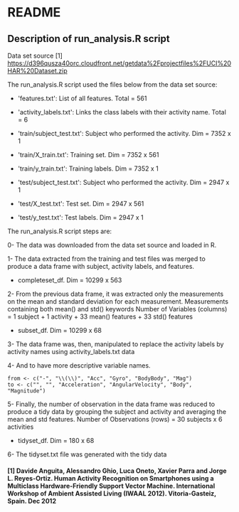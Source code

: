 # README
## Description of run_analysis.R script

Data set source [1] 
https://d396qusza40orc.cloudfront.net/getdata%2Fprojectfiles%2FUCI%20HAR%20Dataset.zip

The run_analysis.R script used the files below from the data set source:

* 'features.txt': List of all features. Total = 561
* 'activity_labels.txt': Links the class labels with their activity name. Total = 6

* 'train/subject_test.txt': Subject who performed the activity. Dim = 7352 x 1
* 'train/X_train.txt': Training set. Dim = 7352 x 561
* 'train/y_train.txt': Training labels. Dim = 7352 x 1

* 'test/subject_test.txt': Subject who performed the activity. Dim = 2947 x 1
* 'test/X_test.txt': Test set. Dim = 2947 x 561
* 'test/y_test.txt': Test labels. Dim = 2947 x 1

The run_analysis.R script steps are:

0- The data was downloaded from the data set source and loaded in R.

1- The data extracted from the training and test files was merged to produce a data frame with subject, activity labels, and features.

* completeset_df. Dim = 10299 x 563

2- From the previous data frame, it was extracted only the measurements on the mean and standard deviation for each measurement.
Measurements containing both mean() and std() keywords
Number of Variables (columns) = 1 subject + 1 activity + 33 mean() features + 33 std() features

* subset_df. Dim = 10299 x 68

3- The data frame was, then, manipulated to replace the activity labels by activity names
using activity_labels.txt data

4- And to have more descriptive variable names.

	from <- c("-", "\\(\\)", "Acc", "Gyro", "BodyBody", "Mag")
	to <- c("", "", "Acceleration", "AngularVelocity", "Body", "Magnitude")

5- Finally, the number of observation in the data frame was reduced to produce a tidy data by grouping the subject and activity and averaging the mean and std features.
Number of Observations (rows) = 30 subjects x 6 activities

* tidyset_df. Dim = 180 x 68

6- The tidyset.txt file was generated with the tidy data


#### [1] Davide Anguita, Alessandro Ghio, Luca Oneto, Xavier Parra and Jorge L. Reyes-Ortiz. Human Activity Recognition on Smartphones using a Multiclass Hardware-Friendly Support Vector Machine. International Workshop of Ambient Assisted Living (IWAAL 2012). Vitoria-Gasteiz, Spain. Dec 2012
